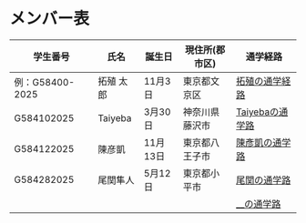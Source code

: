 # メンバー表

|学生番号|氏名|誕生日|現住所(郡市区)|通学経路|
|---|---|---|---|---|
|例：G58400-2025|拓殖 太郎|11月3日|東京都文京区|[拓殖の通学経路](route00.md)|
|G584102025|Taiyeba | 3月30日|神奈川県藤沢市 | [Taiyebaの通学路](route01.md)|
|G584122025|陳彦凱|11月13日|東京都八王子市| [陳彥凱の通学路](route02.md)|ß
|G584282025|尾関隼人|5月12日|東京都小平市| [尾関の通学路](route03.md)|
| | | | | [__の通学路](route04.md)|
